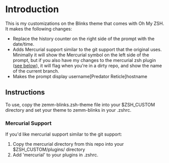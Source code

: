 # Introduction
This is my customizations on the Blinks theme that comes with Oh My ZSH. It makes the following changes:

  * Replace the history counter on the right side of the prompt with the date/time.
  * Adds Mercurial support similar to the git support that the original uses. Minimally it will show the Mercurial symbol on the left side of the prompt,
    but if you also have my changes to the mercurial zsh plugin \([see below](#mercurial-support)\), it will flag when you're in a dirty repo, and show the name of the current branch.
  * Makes the prompt display username\[Predator Reticle\]hostname

## Instructions
To use, copy the zemm-blinks.zsh-theme file into your $ZSH\_CUSTOM directory and set your theme to zemm-blinks in your .zshrc.

### Mercurial Support
If you'd like mercurial support similar to the git support:

  1. Copy the mercurial directory from this repo into your $ZSH\_CUSTOM/plugins/ directory
  2. Add 'mercurial' to your plugins in .zshrc.

